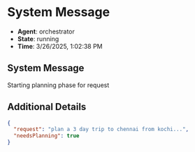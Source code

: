 # System Message

- **Agent**: orchestrator
- **State**: running
- **Time**: 3/26/2025, 1:02:38 PM

## System Message

Starting planning phase for request

## Additional Details

```json
{
  "request": "plan a 3 day trip to chennai from kochi...",
  "needsPlanning": true
}
```

